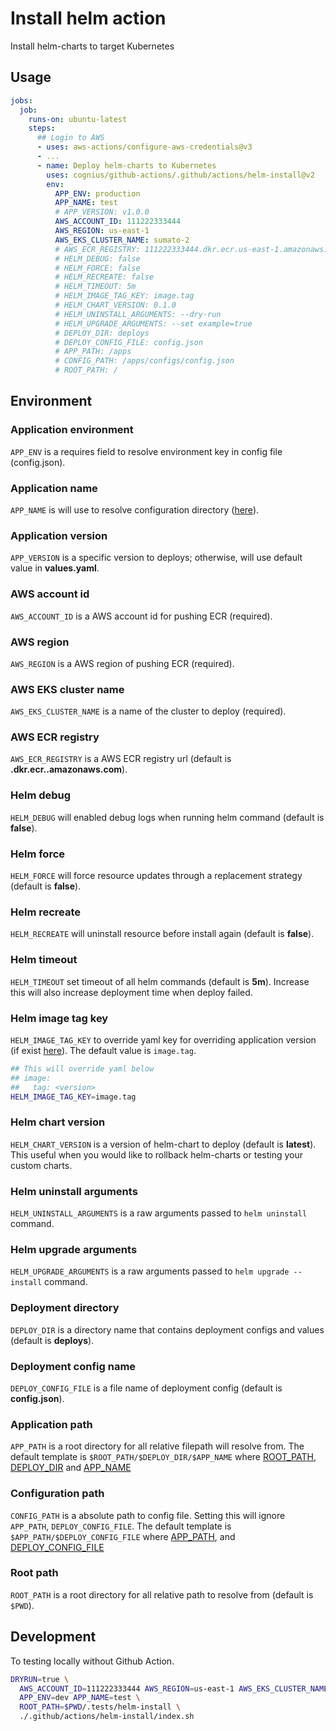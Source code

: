 # Install helm action

Install helm-charts to target Kubernetes

## Usage

```yaml
jobs:
  job:
    runs-on: ubuntu-latest
    steps:
      ## Login to AWS
      - uses: aws-actions/configure-aws-credentials@v3
      - ...
      - name: Deploy helm-charts to Kubernetes
        uses: cognius/github-actions/.github/actions/helm-install@v2
        env:
          APP_ENV: production
          APP_NAME: test
          # APP_VERSION: v1.0.0
          AWS_ACCOUNT_ID: 111222333444
          AWS_REGION: us-east-1
          AWS_EKS_CLUSTER_NAME: sumato-2
          # AWS_ECR_REGISTRY: 111222333444.dkr.ecr.us-east-1.amazonaws.com
          # HELM_DEBUG: false
          # HELM_FORCE: false
          # HELM_RECREATE: false
          # HELM_TIMEOUT: 5m
          # HELM_IMAGE_TAG_KEY: image.tag
          # HELM_CHART_VERSION: 0.1.0
          # HELM_UNINSTALL_ARGUMENTS: --dry-run
          # HELM_UPGRADE_ARGUMENTS: --set example=true
          # DEPLOY_DIR: deploys
          # DEPLOY_CONFIG_FILE: config.json
          # APP_PATH: /apps
          # CONFIG_PATH: /apps/configs/config.json
          # ROOT_PATH: /
```

## Environment

### Application environment

`APP_ENV` is a requires field to resolve
environment key in config file (config.json).

### Application name

`APP_NAME` is will use to resolve
configuration directory ([here](#application-path)).

### Application version

`APP_VERSION` is a specific version to deploys;
otherwise, will use default value in **values.yaml**.

### AWS account id

`AWS_ACCOUNT_ID` is a AWS account id for pushing ECR (required).

### AWS region

`AWS_REGION` is a AWS region of pushing ECR (required).

### AWS EKS cluster name

`AWS_EKS_CLUSTER_NAME` is a name of the cluster to deploy (required).

### AWS ECR registry

`AWS_ECR_REGISTRY` is a AWS ECR registry url
(default is **<account-id>.dkr.ecr.<region>.amazonaws.com**).

### Helm debug

`HELM_DEBUG` will enabled debug logs when running helm command
(default is **false**).

### Helm force

`HELM_FORCE` will force resource updates through a replacement strategy
(default is **false**).

### Helm recreate

`HELM_RECREATE` will uninstall resource before install again
(default is **false**).

### Helm timeout

`HELM_TIMEOUT` set timeout of all helm commands (default is **5m**).
Increase this will also increase deployment time when deploy failed.

### Helm image tag key

`HELM_IMAGE_TAG_KEY` to override yaml key for
overriding application version (if exist [here](#application-version)).
The default value is `image.tag`.

```bash
## This will override yaml below
## image:
##   tag: <version>
HELM_IMAGE_TAG_KEY=image.tag
```

### Helm chart version

`HELM_CHART_VERSION` is a version of helm-chart to deploy (default is **latest**).
This useful when you would like to rollback helm-charts or testing your custom charts.

### Helm uninstall arguments

`HELM_UNINSTALL_ARGUMENTS` is a raw arguments passed to `helm uninstall` command.

### Helm upgrade arguments

`HELM_UPGRADE_ARGUMENTS` is a raw arguments passed to `helm upgrade --install` command.

### Deployment directory

`DEPLOY_DIR` is a directory name that contains
deployment configs and values (default is **deploys**).

### Deployment config name

`DEPLOY_CONFIG_FILE` is a file name of deployment config (default is **config.json**).

### Application path

`APP_PATH` is a root directory for all relative filepath will resolve from.
The default template is `$ROOT_PATH/$DEPLOY_DIR/$APP_NAME`
where [ROOT_PATH](#root-path), [DEPLOY_DIR](#deployment-directory)
and [APP_NAME](#application-name)

### Configuration path

`CONFIG_PATH` is a absolute path to config file.
Setting this will ignore `APP_PATH`, `DEPLOY_CONFIG_FILE`.
The default template is `$APP_PATH/$DEPLOY_CONFIG_FILE`
where [APP_PATH](#application-path), and [DEPLOY_CONFIG_FILE](#deployment-config-name)

### Root path

`ROOT_PATH` is a root directory for
all relative path to resolve from (default is `$PWD`).

## Development

To testing locally without Github Action.

```bash
DRYRUN=true \
  AWS_ACCOUNT_ID=111222333444 AWS_REGION=us-east-1 AWS_EKS_CLUSTER_NAME=sumato-2 \
  APP_ENV=dev APP_NAME=test \
  ROOT_PATH=$PWD/.tests/helm-install \
  ./.github/actions/helm-install/index.sh
```
